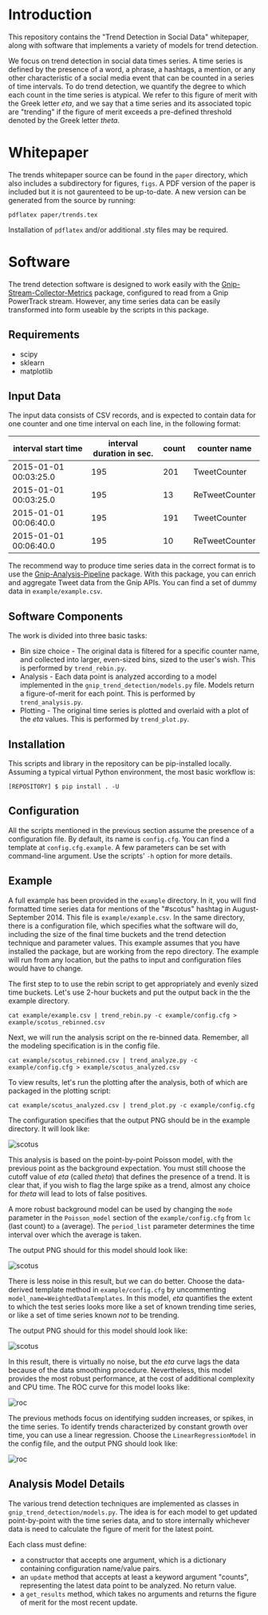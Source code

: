 # Introduction

This repository contains the "Trend Detection in Social Data" whitepaper,
along with software that implements a variety of models for trend detection.

We focus on trend detection in social data times series. A time series is
defined by the presence of a word, a phrase, a hashtags, a mention, or any
other characteristic of a social media event that can be counted in a
series of time intervals. To do trend detection, we quantify 
the degree to which each count in the time series is atypical. We refer to
this figure of merit with the Greek letter *eta*, and we say that a 
time series and its associated topic are "trending" if the figure of merit
exceeds a pre-defined threshold denoted by the Greek letter *theta*. 

# Whitepaper

The trends whitepaper source can be found in the `paper` directory, which
also includes a subdirectory for figures, `figs`. A PDF version of the 
paper is included but it is not gaurenteed to be up-to-date. A new version can
be generated from the source by running:

`pdflatex paper/trends.tex`

Installation of `pdflatex` and/or additional .sty files may be required.

# Software

The trend detection software is designed to work easily with 
the [Gnip-Stream-Collector-Metrics](https://github.com/DrSkippy/Gnip-Stream-Collector-Metrics) package, 
configured to read
from a Gnip PowerTrack stream. However, any time series data can be easily
transformed into form useable by the scripts in this package. 

## Requirements

* scipy
* sklearn
* matplotlib

## Input Data

The input data consists of CSV records, 
and is expected to contain data 
for one counter and one time interval on each line, in the following format:

| interval start time | interval duration in sec. | count | counter name |
| ------------------- | --------- | ---------- | ------------------- |
| 2015-01-01 00:03:25.0  | 195 | 201 | TweetCounter |
| 2015-01-01 00:03:25.0  | 195 | 13 | ReTweetCounter |
|2015-01-01 00:06:40.0| 195 | 191 | TweetCounter |
|2015-01-01 00:06:40.0| 195 | 10 | ReTweetCounter |

The recommend way to produce time series data in the correct format is to use
the [Gnip-Analysis-Pipeline](https://github.com/jeffakolb/Gnip-Analysis-Pipeline) package. 
With this package, you can enrich and aggregate Tweet data from the Gnip APIs.
You can find a set of dummy data in `example/example.csv`.

## Software Components

The work is divided into three basic tasks:

* Bin size choice - The original data is filtered for a specific counter name, and 
collected into larger, even-sized bins, sized to the user's wish. 
This is performed by `trend_rebin.py`. 
* Analysis - Each data point is analyzed according to a model implemented in
the `gnip_trend_detection/models.py` file. Models return a figure-of-merit for each point.
This is performed by `trend_analysis.py`.
* Plotting - The original time series is plotted and overlaid with a plot of the *eta* values. 
This is performed by `trend_plot.py`. 

## Installation

This scripts and library in the repository can be pip-installed locally. Assuming 
a typical virtual Python environment, the most basic workflow is:

`[REPOSITORY] $ pip install . -U`

## Configuration

All the scripts mentioned in the previous section assume the presence of a configuration
file. By default, its name is `config.cfg`. You can find a template at `config.cfg.example`.
A few parameters can be set with command-line argument. Use the scripts' `-h` option
for more details.

## Example

A full example has been provided in the `example` directory. In it, you will find
formatted time series data for mentions of the "#scotus" hashtag in August-September 2014.
This file is `example/example.csv`. In the same directory, there is a configuration file, 
which specifies what the software will do, including the size of the final time buckets 
and the trend detection technique and parameter values. This example assumes that you
have installed the package, but are working from the repo directory. The example will run
from any location, but the paths to input and configuration files would have to change. 

The first step to to use the rebin script to get appropriately and evenly sized time buckets.
Let's use 2-hour buckets and put the output back in the the example directory. 

`cat example/example.csv | trend_rebin.py -c example/config.cfg > example/scotus_rebinned.csv` 

Next, we will run the analysis script on the re-binned data.
Remember, all the modeling specification is in the config file.

`cat example/scotus_rebinned.csv | trend_analyze.py -c example/config.cfg > example/scotus_analyzed.csv`

To view results, let's run the plotting after the analysis, both of which 
are packaged in the plotting script:

`cat example/scotus_analyzed.csv | trend_plot.py -c example/config.cfg` 

The configuration specifies that the output PNG should be in the example directory.
It will look like:

![scotus](https://github.com/jeffakolb/Gnip-Trend-Detection/blob/master/example/scotus.png?raw=true) 

This analysis is based on the point-by-point Poisson model, with the previous point 
as the background expectation. You must still choose the cutoff value of *eta* (called *theta*)
that defines the presence of a trend. It is clear that, if you wish to flag the large
spike as a trend, almost any choice for *theta* will lead to lots of false positives.

A more robust background model can be used by changing the `mode` parameter in the `Poisson_model`
section of the `example/config.cfg` from `lc` (last count) to `a` (average). The `period_list`
parameter determines the time interval over which the average is taken.  

The output PNG should for this model should look like:

![scotus](https://github.com/jeffakolb/Gnip-Trend-Detection/blob/master/example/scotus_averaged.png?raw=true) 

There is less noise in this result, but we can do better. Choose the data-derived template method
in `example/config.cfg` by uncommenting `model_name=WeightedDataTemplates`. In this model, *eta* quantifies the
extent to which the test series looks more like a set of known trending time series, or like a set of
time series known _not_ to be trending. 

The output PNG should for this model should look like:

![scotus](https://github.com/jeffakolb/Gnip-Trend-Detection/blob/master/example/scotus_data.png?raw=true) 

In this result, there is virtually no noise, but the *eta* curve lags the data because of the data
smoothing procedure. Nevertheless, this model provides the most robust performance, at the cost
of additional complexity and CPU time. The ROC curve for this model looks like:

![roc](https://github.com/jeffakolb/Gnip-Trend-Detection/blob/master/example/roc.png?raw=true)  

The previous methods focus on identifying sudden increases, or spikes, in the time series.
To identify trends characterized by constant growth over time, you can use 
a linear regression. Choose the `LinearRegressionModel` in the config file,
and the output PNG should look like:

![roc](https://github.com/jeffakolb/Gnip-Trend-Detection/blob/master/example/scotus_linear.png?raw=true)  


## Analysis Model Details

The various trend detection techniques are implemented as classes in `gnip_trend_detection/models.py`.
The idea is for each model to get updated point-by-point with the time series data,
and to store internally whichever data is need to calculate the figure of merit for
the latest point.

Each class must define:

*  a constructor that accepts one argument, which is a dictionary containing 
configuration name/value pairs. 
*  an `update` method that accepts at least a keyword argument "counts",
representing the latest data point to be analyzed. No return value.
*  a `get_results` method, which takes no arguments and returns
the figure of merit for the most recent update. 

